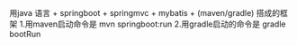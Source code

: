 用java 语言 + springboot + springmvc + mybatis + (maven/gradle) 搭成的框架
1.用maven启动命令是
	mvn springboot:run
2.用gradle启动的命令是
	gradle bootRun
